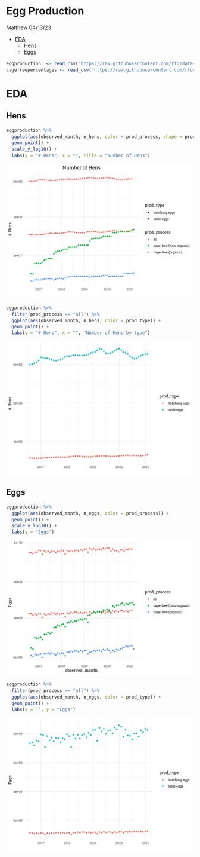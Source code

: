 Egg Production
================
Matthew
04/13/23

- <a href="#eda" id="toc-eda">EDA</a>
  - <a href="#hens" id="toc-hens">Hens</a>
  - <a href="#eggs" id="toc-eggs">Eggs</a>

``` r
eggproduction  <- read_csv('https://raw.githubusercontent.com/rfordatascience/tidytuesday/master/data/2023/2023-04-11/egg-production.csv')
cagefreepercentages <- read_csv('https://raw.githubusercontent.com/rfordatascience/tidytuesday/master/data/2023/2023-04-11/cage-free-percentages.csv')
```

# EDA

## Hens

``` r
eggproduction %>% 
  ggplot(aes(observed_month, n_hens, color = prod_process, shape = prod_type)) +
  geom_point() +
  scale_y_log10() +
  labs(y = "# Hens", x = "", title = "Number of Hens")
```

![](Egg-Production_files/figure-gfm/unnamed-chunk-2-1.png)<!-- -->

``` r
eggproduction %>% 
  filter(prod_process == "all") %>% 
  ggplot(aes(observed_month, n_hens, color = prod_type)) +
  geom_point() +
  labs(y = "# Hens", x = "", "Number of Hens by type")
```

![](Egg-Production_files/figure-gfm/unnamed-chunk-2-2.png)<!-- -->

## Eggs

``` r
eggproduction %>% 
  ggplot(aes(observed_month, n_eggs, color = prod_process)) +
  geom_point() +
  scale_y_log10() +
  labs(y = "Eggs")
```

![](Egg-Production_files/figure-gfm/unnamed-chunk-3-1.png)<!-- -->

``` r
eggproduction %>% 
  filter(prod_process == "all") %>% 
  ggplot(aes(observed_month, n_eggs, color = prod_type)) +
  geom_point() +
  labs(x = "", y = "Eggs")
```

![](Egg-Production_files/figure-gfm/unnamed-chunk-3-2.png)<!-- -->

